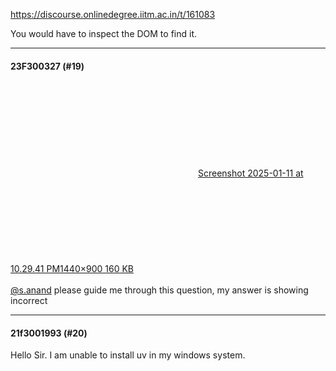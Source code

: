 https://discourse.onlinedegree.iitm.ac.in/t/161083

You would have to inspect the DOM to find it.</p><hr>

<h4>23F300327 (#19)</h4>
<p><div class="lightbox-wrapper"><a class="lightbox" data-download-href="/uploads/short-url/h28FbFlKOWkho6ZRmWFLdEAwO3I.png?dl=1" href="https://europe1.discourse-cdn.com/flex013/uploads/iitm/original/3X/7/7/7762e0cad9334545b58855946414228e23ffccae.png" rel="noopener nofollow ugc" title="Screenshot 2025-01-11 at 10.29.41 PM"><div class="meta"><svg aria-hidden="true" class="fa d-icon d-icon-far-image svg-icon"><use href="#far-image"></use></svg><span class="filename">Screenshot 2025-01-11 at 10.29.41 PM</span><span class="informations">1440×900 160 KB</span><svg aria-hidden="true" class="fa d-icon d-icon-discourse-expand svg-icon"><use href="#discourse-expand"></use></svg></div></a></div><br/>
<a class="mention" href="/u/s.anand">@s.anand</a>  please guide me through this question, my answer is showing incorrect</p><hr>

<h4>21f3001993 (#20)</h4>
<p>Hello Sir. I am unable to install uv in my windows system.